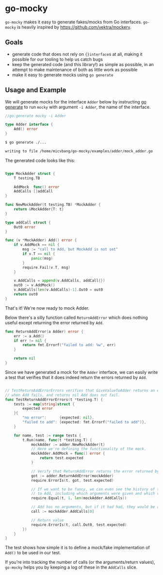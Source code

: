 # go-mocky

`go-mocky` makes it easy to generate fakes/mocks from Go interfaces. `go-mocky` is heavily inspired by <https://github.com/vektra/mockery>.

## Goals

- generate code that does not rely on `{}interface`s at all, making it possible for our tooling to help us catch bugs
- keep the generated code (and this library!) as simple as possible, in an attempt to make maintenance of both as little work as possible
- make it easy to generate mocks using `go generate`

## Usage and Example

We will generate mocks for the interface `Adder` below by instructing [go generate](https://go.dev/blog/generate) to run `mocky` with argument `-i Adder`, the name of the interface.

```go
//go:generate mocky -i Adder

type Adder interface {
	Add() error
}
```

```bash
$ go generate ./...

writing to file /home/micvbang/go-mocky/examples/adder/mock_adder.go
```

The generated code looks like this:

```go

type MockAdder struct {
	T testing.TB

	AddMock  func() error
	AddCalls []addCall
}

func NewMockAdder(t testing.TB) *MockAdder {
	return &MockAdder{T: t}
}

type addCall struct {
	Out0 error
}

func (v *MockAdder) Add() error {
	if v.AddMock == nil {
		msg := "call to Add, but MockAdd is not set"
		if v.T == nil {
			panic(msg)
		}
		require.Fail(v.T, msg)
	}

	v.AddCalls = append(v.AddCalls, addCall{})
	out0 := v.AddMock()
	v.AddCalls[len(v.AddCalls)-1].Out0 = out0
	return out0
}
```

That's it! We're now ready to mock Adder.

Below there's a silly function called `ReturnAddError` which does nothing useful except returning the error returned by `Add`.

```go
func ReturnAddError(a Adder) error {
	err := a.Add()
	if err != nil {
		return fmt.Errorf("failed to add: %w", err)
	}

	return nil
}
```

Since we have generated a mock for the `Adder` interface, we can easily write a test that verifies that it does indeed return the errors returned by `Add`.

```go

// TestReturnAddErrorErrors verifies that GiveValueToAdder returns an error
// when Add fails, and returns nil Add does not fail.
func TestReturnAddErrorErrors(t *testing.T) {
	tests := map[string]struct {
		expected error
	}{
		"no error":      {expected: nil},
		"failed to add": {expected: fmt.Errorf("failed to add")},
	}

	for name, test := range tests {
		t.Run(name, func(t *testing.T) {
			mockAdder := adder.NewMockAdder(t)
			// Here we're defining the functionality of the mock.
			mockAdder.AddMock = func() error {
				return test.expected
			}

			// Verify that ReturnAddError returns the error returned by Add
			got := adder.ReturnAddError(mockAdder)
			require.ErrorIs(t, got, test.expected)

			// If we want to be fancy, we can even see the history of the calls made
			// to Add, including which arguments were given and which values were returned:
			require.Equal(t, 1, len(mockAdder.AddCalls))

			// Add has no arguments, but if it had had, they would be available on `call` as well
			call := mockAdder.AddCalls[0]

			// Return value
			require.ErrorIs(t, call.Out0, test.expected)
		})
	}
}
```

The test shows how simple it is to define a mock/fake implementation of `Add()` to be used in our test.

If you're into tracking the number of calls (or the arguments/return values), `go-mocky` helps you by keeping a log of these in the `AddCalls` slice.
